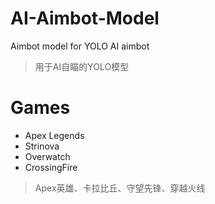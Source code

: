 # AI-Aimbot-Model
Aimbot model for YOLO AI aimbot

> 用于AI自瞄的YOLO模型

# Games
- Apex Legends
- Strinova
- Overwatch
- CrossingFire

> Apex英雄、卡拉比丘、守望先锋、穿越火线
